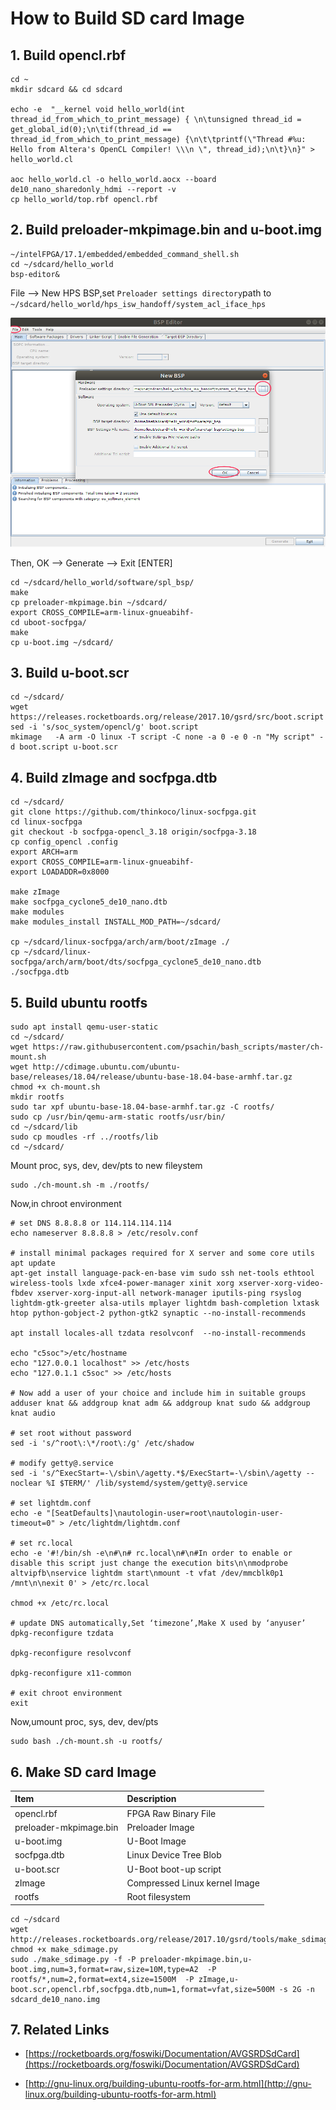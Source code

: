# How to Build SD card Image

## 1. Build opencl.rbf
```
cd ~ 
mkdir sdcard && cd sdcard

echo -e  "__kernel void hello_world(int thread_id_from_which_to_print_message) { \n\tunsigned thread_id = get_global_id(0);\n\tif(thread_id == thread_id_from_which_to_print_message) {\n\t\tprintf(\"Thread #%u: Hello from Altera's OpenCL Compiler! \\\n \", thread_id);\n\t}\n}" > hello_world.cl

aoc hello_world.cl -o hello_world.aocx --board de10_nano_sharedonly_hdmi --report -v
cp hello_world/top.rbf opencl.rbf
```
## 2. Build preloader-mkpimage.bin and u-boot.img
```
~/intelFPGA/17.1/embedded/embedded_command_shell.sh
cd ~/sdcard/hello_world
bsp-editor& 
```
File --> New HPS BSP,set `Preloader settings directory`path to `~/sdcard/hello_world/hps_isw_handoff/system_acl_iface_hps`

![](figure/NewBsp.png)

Then, OK --> Generate --> Exit
[ENTER]

```
cd ~/sdcard/hello_world/software/spl_bsp/
make
cp preloader-mkpimage.bin ~/sdcard/
export CROSS_COMPILE=arm-linux-gnueabihf-
cd uboot-socfpga/
make
cp u-boot.img ~/sdcard/
```
## 3. Build u-boot.scr

```
cd ~/sdcard/
wget https://releases.rocketboards.org/release/2017.10/gsrd/src/boot.script
sed -i 's/soc_system/opencl/g' boot.script
mkimage   -A arm -O linux -T script -C none -a 0 -e 0 -n "My script" -d boot.script u-boot.scr
```
## 4. Build zImage and socfpga.dtb
```
cd ~/sdcard/
git clone https://github.com/thinkoco/linux-socfpga.git
cd linux-socfpga
git checkout -b socfpga-opencl_3.18 origin/socfpga-3.18
cp config_opencl .config
export ARCH=arm
export CROSS_COMPILE=arm-linux-gnueabihf-
export LOADADDR=0x8000

make zImage
make socfpga_cyclone5_de10_nano.dtb
make modules
make modules_install INSTALL_MOD_PATH=~/sdcard/

cp ~/sdcard/linux-socfpga/arch/arm/boot/zImage ./
cp ~/sdcard/linux-socfpga/arch/arm/boot/dts/socfpga_cyclone5_de10_nano.dtb  ./socfpga.dtb
```

## 5. Build ubuntu rootfs
```
sudo apt install qemu-user-static
cd ~/sdcard/
wget https://raw.githubusercontent.com/psachin/bash_scripts/master/ch-mount.sh
wget http://cdimage.ubuntu.com/ubuntu-base/releases/18.04/release/ubuntu-base-18.04-base-armhf.tar.gz
chmod +x ch-mount.sh
mkdir rootfs
sudo tar xpf ubuntu-base-18.04-base-armhf.tar.gz -C rootfs/
sudo cp /usr/bin/qemu-arm-static rootfs/usr/bin/
cd ~/sdcard/lib
sudo cp moudles -rf ../rootfs/lib
cd ~/sdcard/
```
Mount proc, sys, dev, dev/pts to new fileystem
```
sudo ./ch-mount.sh -m ./rootfs/
```
Now,in chroot environment

```
# set DNS 8.8.8.8 or 114.114.114.114
echo nameserver 8.8.8.8 > /etc/resolv.conf

# install minimal packages required for X server and some core utils
apt update
apt-get install language-pack-en-base vim sudo ssh net-tools ethtool wireless-tools lxde xfce4-power-manager xinit xorg xserver-xorg-video-fbdev xserver-xorg-input-all network-manager iputils-ping rsyslog lightdm-gtk-greeter alsa-utils mplayer lightdm bash-completion lxtask htop python-gobject-2 python-gtk2 synaptic --no-install-recommends

apt install locales-all tzdata resolvconf  --no-install-recommends

echo "c5soc">/etc/hostname
echo "127.0.0.1 localhost" >> /etc/hosts
echo "127.0.1.1 c5soc" >> /etc/hosts

# Now add a user of your choice and include him in suitable groups
adduser knat && addgroup knat adm && addgroup knat sudo && addgroup knat audio

# set root without password
sed -i 's/^root\:\*/root\:/g' /etc/shadow 

# modify getty@.service
sed -i 's/^ExecStart=-\/sbin\/agetty.*$/ExecStart=-\/sbin\/agetty --noclear %I $TERM/' /lib/systemd/system/getty@.service

# set lightdm.conf
echo -e "[SeatDefaults]\nautologin-user=root\nautologin-user-timeout=0" > /etc/lightdm/lightdm.conf

# set rc.local 
echo -e '#!/bin/sh -e\n#\n# rc.local\n#\n#In order to enable or disable this script just change the execution bits\n\nmodprobe altvipfb\nservice lightdm start\nmount -t vfat /dev/mmcblk0p1 /mnt\n\nexit 0' > /etc/rc.local

chmod +x /etc/rc.local

# update DNS automatically,Set ‘timezone’,Make X used by ‘anyuser’
dpkg-reconfigure tzdata

dpkg-reconfigure resolvconf

dpkg-reconfigure x11-common

# exit chroot environment
exit
```
Now,umount proc, sys, dev, dev/pts 
```
sudo bash ./ch-mount.sh -u rootfs/
```

## 6. Make SD card Image

|Item 			| Description			|
| :---------------------| :-----------------------------|
|opencl.rbf		| FPGA Raw Binary File		|
|preloader-mkpimage.bin | Preloader Image               |
|u-boot.img  		| U-Boot Image 			|
|socfpga.dtb 		| Linux Device Tree Blob 	|
|u-boot.scr  		| U-Boot boot-up script		|
|zImage      		| Compressed Linux kernel Image	|
|rootfs 		| Root filesystem 		|

```
cd ~/sdcard
wget http://releases.rocketboards.org/release/2017.10/gsrd/tools/make_sdimage.py
chmod +x make_sdimage.py
sudo ./make_sdimage.py -f -P preloader-mkpimage.bin,u-boot.img,num=3,format=raw,size=10M,type=A2  -P rootfs/*,num=2,format=ext4,size=1500M  -P zImage,u-boot.scr,opencl.rbf,socfpga.dtb,num=1,format=vfat,size=500M -s 2G -n sdcard_de10_nano.img
```

## 7. Related Links

- [https://rocketboards.org/foswiki/Documentation/AVGSRDSdCard](https://rocketboards.org/foswiki/Documentation/AVGSRDSdCard)

- [http://gnu-linux.org/building-ubuntu-rootfs-for-arm.html](http://gnu-linux.org/building-ubuntu-rootfs-for-arm.html)

